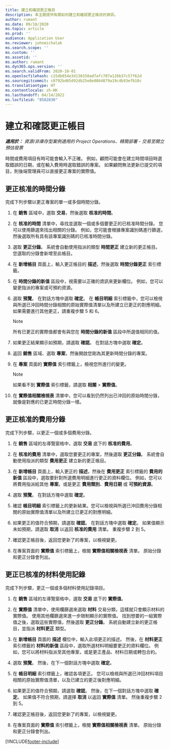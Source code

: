```yaml
---
title: 建立和確認更正帳目
description: 本主題提供有關如何建立和確認更正帳目的資訊。
author: rumant
ms.date: 09/18/2020
ms.topic: article
ms.prod: ''
audience: Application User
ms.reviewer: johnmichalak
ms.search.scope: ''
ms.custom: ''
ms.assetid: ''
ms.author: rumant
ms.dyn365.ops.version: ''
ms.search.validFrom: 2020-10-01
ms.openlocfilehash: c15db854e3d130150ad7afc707a126b37c57f62d
ms.sourcegitcommit: c0792bd65d92db25e0e8864879a19c4b93efb10c
ms.translationtype: HT
ms.contentlocale: zh-HK
ms.lasthandoff: 04/14/2022
ms.locfileid: "8582830"
---
```

# <a name="create-and-confirm-correction-journals"></a>建立和確認更正帳目

_**適用於：** 資源/非庫存型案例適用的 Project Operations、精簡部署 - 交易至開立預估發票_

時間或費用項目有時可能會輸入不正確。 例如，顧問可能會在建立時間項目時選取錯誤的日期，或在輸入費用時選取錯誤的專案。 如果顧問無法更新已提交的項目，則後端管理員可以直接更正專案的實際值。

## <a name="correct-approved-time-entries"></a>更正核准的時間分錄     

完成下列步驟以更正專案的單一或多個時間分錄。

1. 在 **銷售** 區域中，選取 **交易**，然後選取 **核准的時間**。 

2. 在 **核准的時間** 清單中，尋找並選取一個或多個要更正的已核准時間分錄。 您可以使用篩選來找出相關的分錄。 例如，您可能會根據專案識別碼進行篩選，然後選取所有具有該專案識別碼的已核准時間分錄。

3. 選取 **更正分錄**。 系統會自動使用指派的類型 **時間更正** 建立新的更正帳目。 您選取的分錄會新增至此帳目。 

4. 在 **新增帳目** 頁面上，輸入更正帳目的 **描述**，然後選取 **時間分錄更正** 索引標籤。  

5. 在 **時間分錄的新值** 區段中，視需要以正確的資訊來更新欄位。 例如，您可以變更指派的專案或可預約資源。

6. 選取 **預覽**。 在對話方塊中選取 **確定**。 在 **帳目明細** 索引標籤中，您可以檢視與所選已沖回時間分錄相關的原始實際值清單以及所建立已更正的對應明細。 如果需要進行其他更正，請重複步驟 5 和 6。 

    > [!NOTE]
    > 所有已更正的實際值都會有與您在 **時間分錄的新值** 區段中所選值相同的值。

7. 如果更正結果顯示如預期，請選取 **確認**。 在對話方塊中選取 **確定**。

8. 返回 **銷售** 區域、選取 **專案**，然後開啟您剛為其更新時間分錄的專案。 

9. 在 **專案** 頁面的 **實際值** 索引標籤上，檢視您所進行的變更。 

    > [!NOTE]
    > 如果看不到 **實際值** 索引標籤，請選取 **相關** > **實際值**。  

10. 在 **實際值相關檢視表** 清單中，您可以看到仍然列出已沖回的原始時間分錄，就像是對應的已更正時間分錄一樣。 

 
## <a name="correct-approved-expense-entries"></a>更正核准的費用分錄

完成下列步驟，以更正一個或多個費用分錄。 

1. 在 **銷售** 區域的左導覽窗格中，選取 **交易** 底下的 **核准的費用**。

2. 在 **核准的費用** 清單中，選取您要更正的專案，然後選取 **更正分錄**。 系統會自動使用指派的類型 **費用更正** 建立新的更正帳目。 

3. 在 **新增帳目** 頁面上，輸入更正的 **描述**，然後在 **費用更正** 索引標籤的 **費用的新值** 區段中，選取要針對所選費用明細進行更正的資料欄位。 例如，您可以將費用指派給其他 **專案**，或是更正 **費用類別**、**費用日期** 或 **可預約資源**。

4. 選取 **預覽**。 在對話方塊中選取 **確定**。 

5. 確認 **帳目明細** 索引標籤上的更新結果。您可以檢視與所選已沖回費用分錄相關的原始實際值清單以及所建立已更正的對應明細。

6. 如果更正的值符合預期，請選取 **確認**。 在對話方塊中選取 **確定**。 如果值顯示未如預期，請選取 **取消** 以返回 **核准的費用** 清單。 重複步驟 2 到 5。 

7. 確認更正帳目後，返回您更新了的專案，以檢視變更。

8. 在專案頁面的 **實際值** 索引標籤上，檢閱 **實際值相關檢視表** 清單。 原始分錄和更正分錄會列出。


## <a name="correct-approved-material-usage-logs"></a>更正已核准的材料使用記錄

完成下列步驟，更正一個或多個材料使用記錄項目。

1. 在 **銷售** 區域的左導覽窗格中，選取 **交易** 底下的 **實際值**。

2. 在 **實際值** 清單中，使用欄篩選來選取 **材料** 交易分類，這樣就只會顯示材料的實際值。 使用其他欄篩選來進一步限制顯示的實際值。 找到想要的一組實際值之後，選取這些實際值，然後選取 **更正分錄**。 系統自動建立新的更正帳目，並指派 **材料更正** 類型。

3. 在 **新增帳目** 頁面的 **描述** 欄位中，輸入此項更正的描述。 然後，在 **材料更正** 索引標籤的 **材料的新值** 區段中，選取所選材料明細要更正的資料欄位。 例如，您可以將材料指派至其他專案，或是更正產品、材料日期或轉包合約。

4. 選取 **預覽**。 然後，在下一個對話方塊中選取 **確定**。

5. 在 **帳目明細** 索引標籤上，確認各項更正。 您可以檢視與所選已沖回材料項目相關的原始實際值清單，以及已建立的更正後對應明細。

6. 如果更正的值符合預期，請選取 **確認**。 然後，在下一個對話方塊中選取 **確定**。 如果值不符合預期，請選擇 **取消** 以返回 **實際值** 清單。 然後重複步驟 2 到 5。

7. 確認更正帳目後，返回您更新了的專案，以檢視變更。

8. 在專案頁面的 **實際值** 索引標籤上，檢閱 **實際值相關檢視表** 清單。 原始分錄和更正分錄會列出。


[!INCLUDE[footer-include](../includes/footer-banner.md)]
